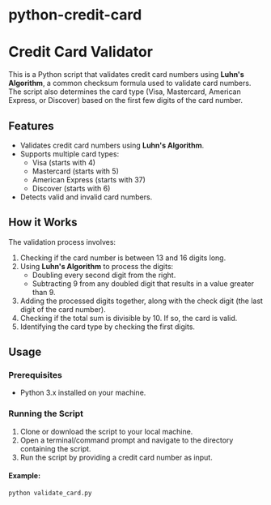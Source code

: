 # python-credit-card
# Credit Card Validator

This is a Python script that validates credit card numbers using **Luhn's Algorithm**, a common checksum formula used to validate card numbers. The script also determines the card type (Visa, Mastercard, American Express, or Discover) based on the first few digits of the card number.

## Features
- Validates credit card numbers using **Luhn's Algorithm**.
- Supports multiple card types:
  - Visa (starts with 4)
  - Mastercard (starts with 5)
  - American Express (starts with 37)
  - Discover (starts with 6)
- Detects valid and invalid card numbers.

## How it Works
The validation process involves:
1. Checking if the card number is between 13 and 16 digits long.
2. Using **Luhn's Algorithm** to process the digits:
   - Doubling every second digit from the right.
   - Subtracting 9 from any doubled digit that results in a value greater than 9.
3. Adding the processed digits together, along with the check digit (the last digit of the card number).
4. Checking if the total sum is divisible by 10. If so, the card is valid.
5. Identifying the card type by checking the first digits.

## Usage

### Prerequisites
- Python 3.x installed on your machine.

### Running the Script
1. Clone or download the script to your local machine.
2. Open a terminal/command prompt and navigate to the directory containing the script.
3. Run the script by providing a credit card number as input.

#### Example:

```bash
python validate_card.py
